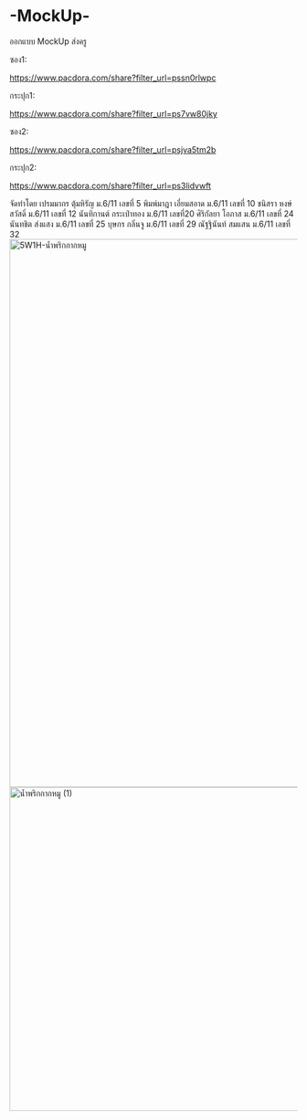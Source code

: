 # -MockUp-
ออกแบบ MockUp ส่งครู

ซอง1:

https://www.pacdora.com/share?filter_url=pssn0rlwpc

กระปุก1:

https://www.pacdora.com/share?filter_url=ps7vw80jky

ซอง2:

https://www.pacdora.com/share?filter_url=psjva5tm2b

กระปุก2:

https://www.pacdora.com/share?filter_url=ps3lidvwft

จัดทำโดย
เปรมมากร ตุ้ม​หิรัญ​ ม.6/11 เลขที่ 5
พิมพ์มาฎา เอี่ยมสอาด ม.6/11 เลขที่ 10
ชนิสรา หงษ์สวัสดิ์ ม.6/11 เลขที่ 12
นันทิกานต์ กระเป๋าทอง ม.6/11 เลขที่20
ศิริกัลยา โอภาส ม.6/11 เลขที่ 24
นันทชิต ส่งแสง ม.6/11 เลขที่ 25
บุษกร กลิ่นจู ม.6/11 เลขที่ 29
ณัฐฐินันท์ สมแสน ม.6/11 เลขที่ 32
<img width="1706" height="960" alt="5W1H-น้ำพริกกากหมู" src="https://github.com/user-attachments/assets/e8846253-a142-45d2-a295-998e1f2f1124" />
<img width="673" height="567" alt="น้ำพริกกากหมู (1)" src="https://github.com/user-attachments/assets/45e21880-f8bb-40fe-8890-b634733647fa" />
